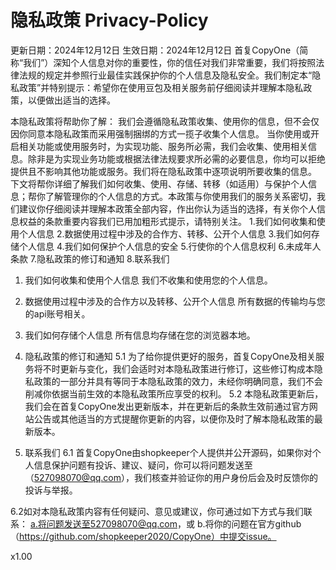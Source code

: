 # 隐私政策 Privacy-Policy

更新日期：2024年12月12日
生效日期：2024年12月12日
首复CopyOne（简称“我们”）深知个人信息对你的重要性，你的信任对我们非常重要，我们将按照法律法规的规定并参照行业最佳实践保护你的个人信息及隐私安全。我们制定本“隐私政策”并特别提示：希望你在使用豆包及相关服务前仔细阅读并理解本隐私政策，以便做出适当的选择。

本隐私政策将帮助你了解：
我们会遵循隐私政策收集、使用你的信息，但不会仅因你同意本隐私政策而采用强制捆绑的方式一揽子收集个人信息。
当你使用或开启相关功能或使用服务时，为实现功能、服务所必需，我们会收集、使用相关信息。除非是为实现业务功能或根据法律法规要求所必需的必要信息，你均可以拒绝提供且不影响其他功能或服务。我们将在隐私政策中逐项说明所要收集的信息。
下文将帮你详细了解我们如何收集、使用、存储、转移（如适用）与保护个人信息；帮你了解管理你的个人信息的方式。本政策与你使用我们的服务关系密切，我们建议你仔细阅读并理解本政策全部内容，作出你认为适当的选择，有关你个人信息权益的条款重要内容我们已用加粗形式提示，请特别关注。
1.我们如何收集和使用个人信息
2.数据使用过程中涉及的合作方、转移、公开个人信息
3.我们如何存储个人信息
4.我们如何保护个人信息的安全
5.行使你的个人信息权利
6.未成年人条款
7.隐私政策的修订和通知
8.联系我们

1. 我们如何收集和使用个人信息
我们不收集和使用您的个人信息。

3. 数据使用过程中涉及的合作方以及转移、公开个人信息
所有数据的传输均与您的api账号相关。

4. 我们如何存储个人信息
所有信息均存储在您的浏览器本地。

5. 隐私政策的修订和通知
5.1 为了给你提供更好的服务，首复CopyOne及相关服务将不时更新与变化，我们会适时对本隐私政策进行修订，这些修订构成本隐私政策的一部分并具有等同于本隐私政策的效力，未经你明确同意，我们不会削减你依据当前生效的本隐私政策所应享受的权利。
5.2 本隐私政策更新后，我们会在首复CopyOne发出更新版本，并在更新后的条款生效前通过官方网站公告或其他适当的方式提醒你更新的内容，以便你及时了解本隐私政策的最新版本。

6. 联系我们
6.1 首复CopyOne由shopkeeper个人提供并公开源码，如果你对个人信息保护问题有投诉、建议、疑问，你可以将问题发送至（527098070@qq.com），我们核查并验证你的用户身份后会及时反馈你的投诉与举报。

6.2如对本隐私政策内容有任何疑问、意见或建议，你可通过如下方式与我们联系：
a.将问题发送至527098070@qq.com，或
b.将你的问题在官方github（https://github.com/shopkeeper2020/CopyOne）中提交issue。


x1.00
